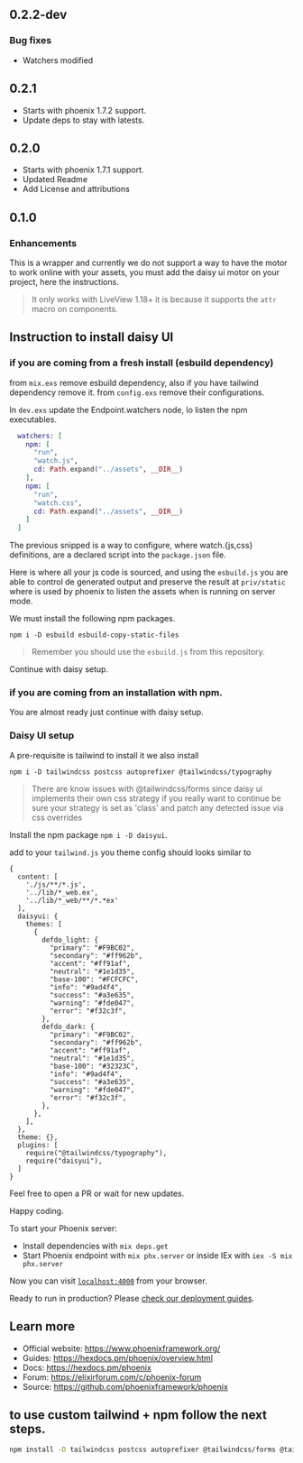 ## 0.2.2-dev

### Bug fixes

- Watchers modified

## 0.2.1

- Starts with phoenix 1.7.2 support.
- Update deps to stay with latests.

## 0.2.0

- Starts with phoenix 1.7.1 support.
- Updated Readme
- Add License and attributions

## 0.1.0

### Enhancements

This is a wrapper and currently we do not support a way to have the motor to work online with your assets, you must add the daisy ui motor on your project, here the instructions. 


> It only works with LiveView 1.18+ it is because it supports the `attr` macro on components.

## Instruction to install daisy UI

### if you are coming from a fresh install (esbuild dependency)

from `mix.exs` remove esbuild dependency, also if you have tailwind dependency remove it.
from `config.exs` remove their configurations.

In `dev.exs` update the Endpoint.watchers node, lo listen the npm executables.

```elixir
  watchers: [
    npm: [
      "run",
      "watch.js",
      cd: Path.expand("../assets", __DIR__)
    ],
    npm: [
      "run",
      "watch.css",
      cd: Path.expand("../assets", __DIR__)
    ]
  ]
```

The previous snipped is a way to configure, where watch.{js,css} definitions, are a declared script into the `package.json` file.

Here is where all your js code is sourced, and using the `esbuild.js` you are able to control de generated output and preserve the result at `priv/static` where is used by phoenix to listen the assets when is running on server mode.

We must install the following npm packages.

`npm i -D esbuild esbuild-copy-static-files`

> Remember you should use the `esbuild.js` from this repository.

Continue with daisy setup.


### if you are coming from an installation with npm.

You are almost ready just continue with daisy setup.


### Daisy UI setup

A pre-requisite is tailwind to install it we also install 

`npm i -D tailwindcss postcss autoprefixer @tailwindcss/typography`

> There are know issues with @tailwindcss/forms since daisy ui implements their own css strategy if you really want to continue be sure your strategy is set as 'class' and patch any detected issue via css overrides


Install the npm package `npm i -D daisyui`.

add to your `tailwind.js` you theme config should looks similar to

```
{
  content: [
    './js/**/*.js',
    '../lib/*_web.ex',
    '../lib/*_web/**/*.*ex'
  ],
  daisyui: {
    themes: [
      {
        defdo_light: {
          "primary": "#F9BC02",
          "secondary": "#ff962b",
          "accent": "#ff91af",
          "neutral": "#1e1d35",
          "base-100": "#FCFCFC",
          "info": "#9ad4f4",
          "success": "#a3e635",
          "warning": "#fde047",
          "error": "#f32c3f",
        },
        defdo_dark: {
          "primary": "#F9BC02",
          "secondary": "#ff962b",
          "accent": "#ff91af",
          "neutral": "#1e1d35",
          "base-100": "#32323C",
          "info": "#9ad4f4",
          "success": "#a3e635",
          "warning": "#fde047",
          "error": "#f32c3f",
        },
      },
    ],
  },
  theme: {},
  plugins: [
    require("@tailwindcss/typography"),
    require("daisyui"),
  ]
}
```

Feel free to open a PR or wait for new updates.

Happy coding.

To start your Phoenix server:

  * Install dependencies with `mix deps.get`
  * Start Phoenix endpoint with `mix phx.server` or inside IEx with `iex -S mix phx.server`

Now you can visit [`localhost:4000`](http://localhost:4000) from your browser.

Ready to run in production? Please [check our deployment guides](https://hexdocs.pm/phoenix/deployment.html).

## Learn more

  * Official website: https://www.phoenixframework.org/
  * Guides: https://hexdocs.pm/phoenix/overview.html
  * Docs: https://hexdocs.pm/phoenix
  * Forum: https://elixirforum.com/c/phoenix-forum
  * Source: https://github.com/phoenixframework/phoenix

## to use custom tailwind + npm follow the next steps.

```bash
npm install -D tailwindcss postcss autoprefixer @tailwindcss/forms @tailwindcss/typography daisyui esbuild esbuild-copy-static-files
```